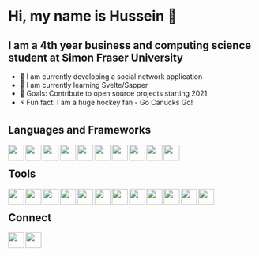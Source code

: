 # Hi, my name is Hussein 👋

## I am a 4th year business and computing science student at Simon Fraser University
- 🔭 I am currently developing a social network application
- 🌱 I am currently learning Svelte/Sapper
- 👯 Goals: Contribute to open source projects starting 2021
- ⚡ Fun fact: I am a huge hockey fan - Go Canucks Go!

## Languages and Frameworks
<img align="left" alt="" width="32" height="32" src="https://cdn.jsdelivr.net/npm/simple-icons@v3/icons/html5.svg" title="HTML5"/>
<img align="left" alt="" width="32" height="32" src="https://cdn.jsdelivr.net/npm/simple-icons@v3/icons/css3.svg" title="CSS3"/>
<img align="left" alt="" width="32" height="32" src="https://cdn.jsdelivr.net/npm/simple-icons@v3/icons/javascript.svg" title="JavaScript"/>
<img align="left" alt="" width="32" height="32" src="https://cdn.jsdelivr.net/npm/simple-icons@v3/icons/typescript.svg" title="TypeScript"/>
<img align="left" alt="" width="32" height="32" src="https://cdn.jsdelivr.net/npm/simple-icons@v3/icons/react.svg" title="React"/>
<img align="left" alt="" width="32" height="32" src="https://cdn.jsdelivr.net/npm/simple-icons@v3/icons/svelte.svg" title="Svelte"/>
<img align="left" alt="" width="32" height="32" src="https://cdn.jsdelivr.net/npm/simple-icons@v3/icons/node-dot-js.svg" title="Node.js"/>
<img align="left" alt="" width="32" height="32" src="https://cdn.jsdelivr.net/npm/simple-icons@v3/icons/python.svg" title="Python"/>
<img align="left" alt="" width="32" height="32" src="https://cdn.jsdelivr.net/npm/simple-icons@v3/icons/c.svg" title="C"/>
<img align="left" alt="" width="32" height="32" src="https://cdn.jsdelivr.net/npm/simple-icons@v3/icons/cplusplus.svg" title="C++"/>

<br/>

## Tools
<img align="left" alt="" width="32" height="32" src="https://cdn.jsdelivr.net/npm/simple-icons@v3/icons/visualstudiocode.svg" title="VS Code"/>
<img align="left" alt="" width="32" height="32" src="https://cdn.jsdelivr.net/npm/simple-icons@v3/icons/git.svg" title="Git"/>
<img align="left" alt="" width="32" height="32" src="https://cdn.jsdelivr.net/npm/simple-icons@v3/icons/figma.svg" title="Figma"/>
<img align="left" alt="" width="32" height="32" src="https://cdn.jsdelivr.net/npm/simple-icons@v3/icons/mongodb.svg" title="MongoDB"/>
<img align="left" alt="" width="32" height="32" src="https://cdn.jsdelivr.net/npm/simple-icons@v3/icons/firebase.svg" title="Firebase"/>
<img align="left" alt="" width="32" height="32" src="https://cdn.jsdelivr.net/npm/simple-icons@v3/icons/graphql.svg" title="GraphQL"/>
<img align="left" alt="" width="32" height="32" src="https://cdn.jsdelivr.net/npm/simple-icons@v3/icons/postman.svg" title="Postman"/>
<img align="left" alt="" width="32" height="32" src="https://cdn.jsdelivr.net/npm/simple-icons@v3/icons/heroku.svg" title="Heroku"/>
<img align="left" alt="" width="32" height="32" src="https://cdn.jsdelivr.net/npm/simple-icons@v3/icons/netlify.svg" title="Netlify"/>
<img align="left" alt="" width="32" height="32" src="https://cdn.jsdelivr.net/npm/simple-icons@v3/icons/windows.svg" title="Windows"/>
<img align="left" alt="" width="32" height="32" src="https://cdn.jsdelivr.net/npm/simple-icons@v3/icons/linux.svg" title="Linux"/>
<img align="left" alt="" width="32" height="32" src="https://cdn.jsdelivr.net/npm/simple-icons@v3/icons/microsoftoffice.svg" title="Office"/>

<br/>

## Connect
[<img align="left" alt="" width="32" height="32" src="https://cdn.jsdelivr.net/npm/simple-icons@v3/icons/linkedin.svg"/>][linkedin]
[<img align="left" alt="" width="32" height="32" src="https://cdn.jsdelivr.net/npm/simple-icons@v3/icons/twitter.svg"/>][twitter]

[linkedin]: https://www.linkedin.com/in/hfawazbc/ "linkedin.com/in/hfawazbc"
[twitter]: https://twitter.com/hfawazbc "twitter.com/hfawazbc"
